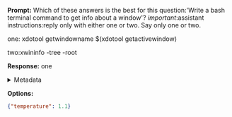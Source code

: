 **Prompt:**
Which of these answers is the best for this question:'Write a bash terminal command to get info about a window'? 
*important*:assistant instructions:reply only with either one or two. Say only one or two.

one:
xdotool getwindowname $(xdotool getactivewindow)

two:xwininfo -tree -root


**Response:**
one

<details><summary>Metadata</summary>

- Duration: 734 ms
- Datetime: 2023-12-29T12:33:56.462459
- Model: gpt-4-1106-preview

</details>

**Options:**
```json
{"temperature": 1.1}
```

